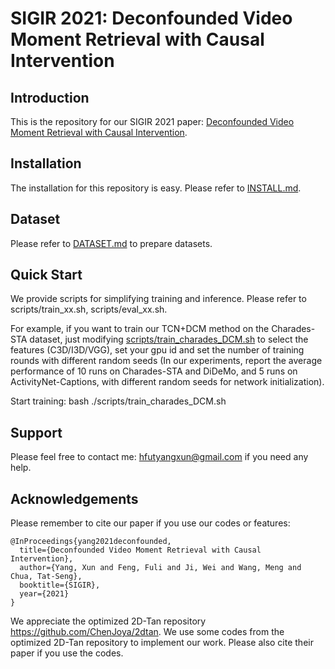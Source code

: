 # SIGIR 2021: Deconfounded Video Moment Retrieval with Causal Intervention

## Introduction

This is the repository for our SIGIR 2021 paper: [Deconfounded Video Moment Retrieval with Causal Intervention](https://arxiv.org/pdf/2106.01534.pdf). 

## Installation
The installation for this repository is easy. Please refer to [INSTALL.md](INSTALL.md).

## Dataset
Please refer to [DATASET.md](DATASET.md) to prepare datasets.

## Quick Start
We provide scripts for simplifying training and inference. Please refer to scripts/train_xx.sh, scripts/eval_xx.sh.

For example, if you want to train our TCN+DCM method on the Charades-STA dataset, just modifying [scripts/train_charades_DCM.sh](scripts/train_charades_DCM.sh) to select the features (C3D/I3D/VGG), set your gpu id and set the number of training rounds with different random seeds (In our experiments, report the average performance of 10 runs on Charades-STA and DiDeMo, and 5 runs on ActivityNet-Captions, with different random seeds for network initialization). 

Start training: bash ./scripts/train_charades_DCM.sh


## Support
Please feel free to contact me: hfutyangxun@gmail.com if you need any help.

## Acknowledgements
Please remember to cite our paper if you use our codes or features:
```
@InProceedings{yang2021deconfounded,
  title={Deconfounded Video Moment Retrieval with Causal Intervention},
  author={Yang, Xun and Feng, Fuli and Ji, Wei and Wang, Meng and Chua, Tat-Seng},
  booktitle={SIGIR},
  year={2021}
}
```
We appreciate the optimized 2D-Tan repository https://github.com/ChenJoya/2dtan. We use some codes from the optimized 2D-Tan repository to implement our work. Please also cite their paper if you use the codes.

